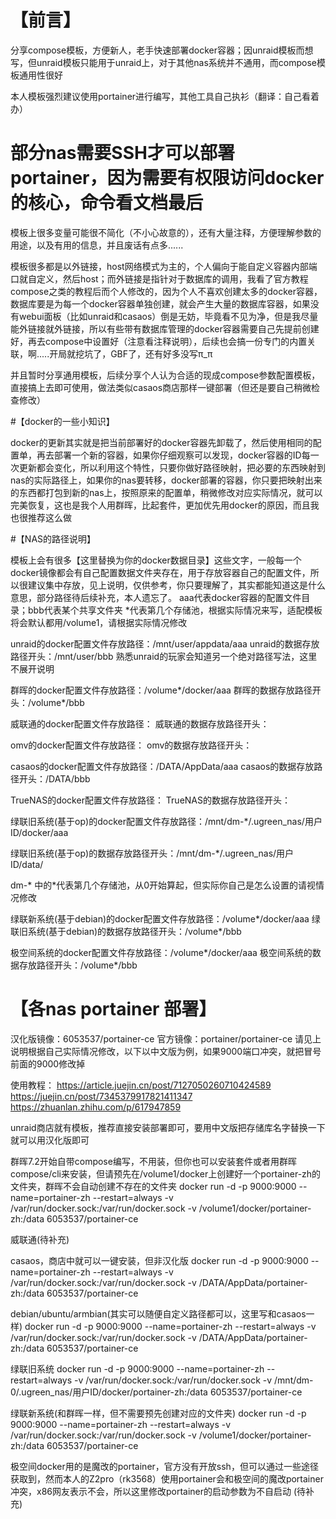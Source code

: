 # 【前言】

分享compose模板，方便新人，老手快速部署docker容器；因unraid模板而想写，但unraid模板只能用于unraid上，对于其他nas系统并不通用，而compose模板通用性很好

本人模板强烈建议使用portainer进行编写，其他工具自己执衫（翻译：自己看着办）


# 部分nas需要SSH才可以部署portainer，因为需要有权限访问docker的核心，命令看文档最后


模板上很多变量可能很不简化（不小心故意的），还有大量注释，方便理解参数的用途，以及有用的信息，并且废话有点多......

模板很多都是以外链接，host网络模式为主的，个人偏向于能自定义容器内部端口就自定义，然后host；而外链接是指针对于数据库的调用，我看了官方教程compose之类的教程后而个人修改的，因为个人不喜欢创建太多的docker容器，数据库要是为每一个docker容器单独创建，就会产生大量的数据库容器，如果没有webui面板（比如unraid和casaos）倒是无妨，毕竟看不见为净，但是我尽量能外链接就外链接，所以有些带有数据库管理的docker容器需要自己先提前创建好，再去compose中设置好（注意看注释说明），后续也会搞一份专门的内置关联，啊.....开局就挖坑了，GBF了，还有好多没写π_π

并且暂时分享通用模板，后续分享个人认为合适的现成compose参数配置模板，直接搞上去即可使用，做法类似casaos商店那样一键部署（但还是要自己稍微检查修改）

#【docker的一些小知识】

docker的更新其实就是把当前部署好的docker容器先卸载了，然后使用相同的配置单，再去部署一个新的容器，如果你仔细观察可以发现，docker容器的ID每一次更新都会变化，所以利用这个特性，只要你做好路径映射，把必要的东西映射到nas的实际路径上，如果你的nas要转移，docker部署的容器，你只要把映射出来的东西都打包到新的nas上，按照原来的配置单，稍微修改对应实际情况，就可以完美恢复，这也是我个人用群晖，比起套件，更加优先用docker的原因，而且我也很推荐这么做

#【NAS的路径说明】

模板上会有很多【这里替换为你的docker数据目录】这些文字，一般每一个docker镜像都会有自己配置数据文件夹存在，用于存放容器自己的配置文件，所以很建议集中存放，见上说明，仅供参考，你只要理解了，其实都能知道这是什么意思，部分路径待后续补充，本人遗忘了。
aaa代表docker容器的配置文件目录；bbb代表某个共享文件夹
*代表第几个存储池，根据实际情况来写，适配模板将会默认都用/volume1，请根据实际情况修改

unraid的docker配置文件存放路径：/mnt/user/appdata/aaa
unraid的数据存放路径开头：/mnt/user/bbb
熟悉unraid的玩家会知道另一个绝对路径写法，这里不展开说明

群晖的docker配置文件存放路径：/volume*/docker/aaa
群晖的数据存放路径开头：/volume*/bbb

威联通的docker配置文件存放路径：
威联通的数据存放路径开头：

omv的docker配置文件存放路径：
omv的数据存放路径开头：

casaos的docker配置文件存放路径：/DATA/AppData/aaa
casaos的数据存放路径开头：/DATA/bbb

TrueNAS的docker配置文件存放路径：
TrueNAS的数据存放路径开头：

绿联旧系统(基于op)的docker配置文件存放路径：/mnt/dm-*/.ugreen_nas/用户ID/docker/aaa

绿联旧系统(基于op)的数据存放路径开头：/mnt/dm-*/.ugreen_nas/用户ID/data/

dm-* 中的*代表第几个存储池，从0开始算起，但实际你自己是怎么设置的请视情况修改

绿联新系统(基于debian)的docker配置文件存放路径：/volume*/docker/aaa
绿联旧系统(基于debian)的数据存放路径开头：/volume*/bbb

极空间系统的docker配置文件存放路径：/volume*/docker/aaa
极空间系统的数据存放路径开头：/volume*/bbb


# 【各nas portainer 部署】
汉化版镜像：6053537/portainer-ce
官方镜像：portainer/portainer-ce
请见上说明根据自己实际情况修改，以下以中文版为例，如果9000端口冲突，就把冒号前面的9000修改掉

使用教程：
https://article.juejin.cn/post/7127050260710424589
https://juejin.cn/post/7345379917821411347
https://zhuanlan.zhihu.com/p/617947859

unraid商店就有模板，推荐直接安装部署即可，要用中文版把存储库名字替换一下就可以用汉化版即可

群晖7.2开始自带compose编写，不用装，但你也可以安装套件或者用群晖compose/cli来安装，但请预先在/volume1/docker上创建好一个portainer-zh的文件夹，群晖不会自动创建不存在的文件夹
docker run -d -p 9000:9000 --name=portainer-zh --restart=always -v /var/run/docker.sock:/var/run/docker.sock -v /volume1/docker/portainer-zh:/data 6053537/portainer-ce

威联通(待补充)


casaos，商店中就可以一键安装，但非汉化版
docker run -d -p 9000:9000 --name=portainer-zh --restart=always -v /var/run/docker.sock:/var/run/docker.sock -v /DATA/AppData/portainer-zh:/data 6053537/portainer-ce

debian/ubuntu/armbian(其实可以随便自定义路径都可以，这里写和casaos一样)
docker run -d -p 9000:9000 --name=portainer-zh --restart=always -v /var/run/docker.sock:/var/run/docker.sock -v /DATA/AppData/portainer-zh:/data 6053537/portainer-ce

绿联旧系统
docker run -d -p 9000:9000 --name=portainer-zh --restart=always -v /var/run/docker.sock:/var/run/docker.sock -v /mnt/dm-0/.ugreen_nas/用户ID/docker/portainer-zh:/data 6053537/portainer-ce

绿联新系统(和群晖一样，但不需要预先创建对应的文件夹)
docker run -d -p 9000:9000 --name=portainer-zh --restart=always -v /var/run/docker.sock:/var/run/docker.sock -v /volume1/docker/portainer-zh:/data 6053537/portainer-ce

极空间docker用的是魔改的portainer，官方没有开放ssh，但可以通过一些途径获取到，然而本人的Z2pro（rk3568）使用portainer会和极空间的魔改portainer冲突，x86网友表示不会，所以这里修改portainer的启动参数为不自启动
(待补充)
